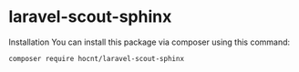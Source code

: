 # laravel-scout-sphinx
Installation
You can install this package via composer using this command:
```
composer require hocnt/laravel-scout-sphinx
```
